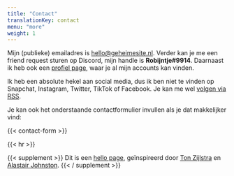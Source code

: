 ```yaml
---
title: "Contact"
translationKey: contact
menu: "more"
weight: 1
---
```


Mijn (publieke) emailadres is [hello@geheimesite.nl](mailto:hello@geheimesite.nl). Verder kan je me een friend request sturen op Discord, mijn handle is **Robijntje#9914**. Daarnaast ik heb ook een [profiel page](/profiel), waar je al mijn accounts kan vinden.

Ik heb een absolute hekel aan social media, dus ik ben niet te vinden op Snapchat, Instagram, Twitter, TikTok of Facebook. Je kan me wel [volgen via RSS](/volg).

Je kan ook het onderstaande contactformulier invullen als je dat makkelijker vind:

{{< contact-form >}}

{{< hr >}}

{{< supplement >}}
Dit is een [hello page](https://alastairjohnston.com/introducing-hello-pages/), geïnspireerd door [Ton Zijlstra](https://www.zylstra.org/blog/hello/) en [Alastair Johnston](https://alastairjohnston.com/hello/).
{{< / supplement >}}
